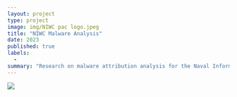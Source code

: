 ```yaml
---
layout: project
type: project
image: img/NIWC pac logo.jpeg
title: "NIWC Malware Analysis"
date: 2023
published: true
labels:
  -
summary: "Research on malware attribution analysis for the Naval Information Warfare Center."
---
```




<img class="img-fluid" src="../img/Parrott, Jennie Malware Attribution Poster(Final)(2).pdf">


